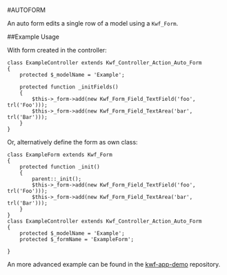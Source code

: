 #AUTOFORM

An auto form edits a single row of a model using a `Kwf_Form`.


##Example Usage

With form created in the controller:

    class ExampleController extends Kwf_Controller_Action_Auto_Form
    {
        protected $_modelName = 'Example';
     
        protected function _initFields()
        {
            $this->_form->add(new Kwf_Form_Field_TextField('foo', trl('Foo')));
            $this->_form->add(new Kwf_Form_Field_TextArea('bar', trl('Bar')));
        }
    }
    
    
Or, alternatively define the form as own class:

    class ExampleForm extends Kwf_Form
    {
        protected function _init()
        {
            parent::_init();
            $this->_form->add(new Kwf_Form_Field_TextField('foo', trl('Foo')));
            $this->_form->add(new Kwf_Form_Field_TextArea('bar', trl('Bar')));        
        }
    }
    class ExampleController extends Kwf_Controller_Action_Auto_Form
    {
        protected $_modelName = 'Example';
        protected $_formName = 'ExampleForm';
     
    }


An more advanced example can be found in the [kwf-app-demo](https://github.com/vivid-planet/kwf-app-demo/blob/master/controllers/MemberController.php) repository.